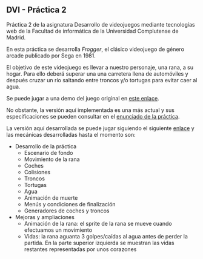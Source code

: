 ## DVI - Práctica 2
Práctica 2 de la asignatura Desarrollo de videojuegos mediante tecnologías web de la Facultad de informática de la Universidad Complutense de Madrid.  

En esta práctica se desarrolla _Frogger_, el clásico videojuego de género arcade publicado por Sega en 1981.  

El objetivo de este videojuego es llevar a nuestro personaje, una rana, a su hogar. Para ello deberá superar una una carretera llena de automóviles y después cruzar un río saltando entre troncos y/o tortugas para evitar caer al agua.  

Se puede jugar a una demo del juego original en [este enlace](http://funhtml5games.com/?play=frogger).

No obstante, la versión aquí implementada es una más actual y sus especificaciones se pueden consultar en el [enunciado de la práctica](https://github.com/FrancG07/DVI-Practica2/blob/main/Enunciado%20pr%C3%A1ctica%202.pdf).

La versión aquí desarrollada se puede jugar siguiendo el siguiente [enlace](https://francg07.github.io/DVI-Practica2/) y las mecánicas desarrolladas hasta el momento son:
- Desarrollo de la práctica  
  - Escenario de fondo
  - Movimiento de la rana
  - Coches
  - Colisiones
  - Troncos
  - Tortugas
  - Agua
  - Animación de muerte
  - Menús y condiciones de finalización
  - Generadores de coches y troncos
- Mejoras y ampliaciones
  - Animación de la rana: el sprite de la rana se mueve cuando efectuamos un movimiento
  - Vidas: la rana aguanta 3 golpes/caídas al agua antes de perder la partida. En la parte superior izquierda se muestran las vidas restantes representadas por unos corazones
